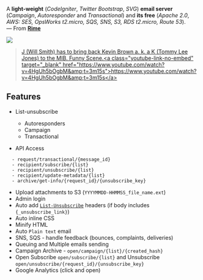 A **light-weight** (*CodeIgniter*, *Twitter Bootstrap*, *SVG*) **email server** (*Campaign*, *Autoresponder* and *Transactional*) and **its free** (*Apache 2.0*, *AWS: SES, OpsWorks t2.micro, SQS, SNS, S3, RDS t2.micro, Route 53*).  
&mdash; From **[Rime](https://rime.co)**

![](http://i.imgur.com/Fi5YIvH.gifv)

<blockquote class="imgur-embed-pub" lang="en" data-id="Fi5YIvH"><a href="//imgur.com/Fi5YIvH">J (Will Smith) has to bring back Kevin Brown a. k. a K (Tommy Lee Jones) to the MIB. Funny Scene.&lt;a class=&quot;youtube-link-no-embed&quot; target=&quot;_blank&quot; href=&quot;https://www.youtube.com/watch?v=4HgUh5bOgbM&amp;amp;t=3m15s&quot;&gt;https://www.youtube.com/watch?v=4HgUh5bOgbM&amp;amp;t=3m15s&lt;/a&gt;</a></blockquote>
<script async src="//s.imgur.com/min/embed.js" charset="utf-8"></script>

## Features

- List-unsubscribe
  - Autoresponders
  - Campaign
  - Transactional

- API Access
   
```
  - request/transactional/{message_id}
  - recipient/subscribe/{list}
  - recipient/unsubscribe/{list}
  - recipient/update-metadata/{list}
  - archive/get-info/{request_id}/{unsubscribe_key}
```

- Upload attachments to S3 (`YYYYMMDD-HHMMSS_file_name.ext`)
- Admin login
- Auto add [`List-Unsubscribe`](http://www.list-unsubscribe.com/) headers (if body includes `{_unsubscribe_link}`)
- Auto inline CSS
- Minify HTML
- Auto `Plain text` email
- SNS, SQS - handle feedback (bounces, complaints, deliveries)
- Queuing and Multiple emails sending
- Campaign Archive - `open/campaign/{list}/{created_hash}`
- Open Subscribe `open/subscribe/{list}` and Unsubscribe `open/unsubscribe/{request_id}/{unsubscribe_key}`
- Google Analytics (click and open)
